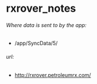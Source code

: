 # rxrover_notes


###### Where data is sent to by the app:
- /app/SyncData/5/

###### url:
- http://rxrover.petroleumrx.com/
